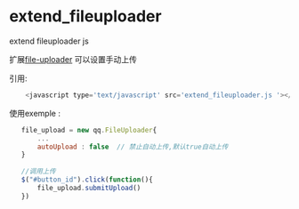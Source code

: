 extend_fileuploader
===================

 extend fileuploader js 

扩展<a href='https://github.com/Valums-File-Uploader/file-uploader'>file-uploader</a> 可以设置手动上传

引用:
```js
	<javascript type='text/javascript' src='extend_fileuploader.js '></javascript>
```

使用exemple : 
 ```js
    file_upload = new qq.FileUploader{
        ...
        autoUpload : false  // 禁止自动上传,默认true自动上传
    }
      
    //调用上传
    $("#button_id").click(function(){
        file_upload.submitUpload()
    })
   ```